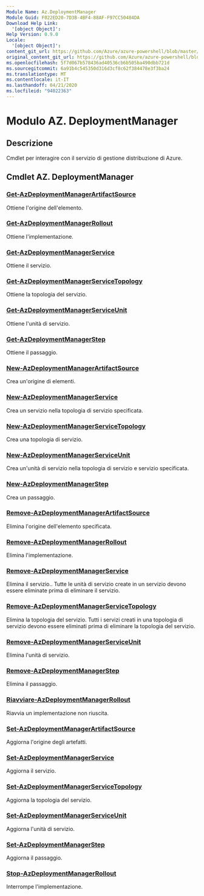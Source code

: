 ```yaml
---
Module Name: Az.DeploymentManager
Module Guid: F022ED20-7D3B-4BF4-88AF-F97CC50484DA
Download Help Link:
  '[object Object]': 
Help Version: 0.9.0
Locale:
  '[object Object]': 
content_git_url: https://github.com/Azure/azure-powershell/blob/master/src/DeploymentManager/DeploymentManager/help/Az.DeploymentManager.md
original_content_git_url: https://github.com/Azure/azure-powershell/blob/master/src/DeploymentManager/DeploymentManager/help/Az.DeploymentManager.md
ms.openlocfilehash: 5f7d067b578436ad40536cb6b505ba490dbb721d
ms.sourcegitcommit: 6a91b4c545350d316d3cf8c62f384478e3f3ba24
ms.translationtype: MT
ms.contentlocale: it-IT
ms.lasthandoff: 04/21/2020
ms.locfileid: "94022363"
---
```

# Modulo AZ. DeploymentManager
## Descrizione
Cmdlet per interagire con il servizio di gestione distribuzione di Azure.

## Cmdlet AZ. DeploymentManager
### [Get-AzDeploymentManagerArtifactSource](Get-AzDeploymentManagerArtifactSource.md)
Ottiene l'origine dell'elemento.

### [Get-AzDeploymentManagerRollout](Get-AzDeploymentManagerRollout.md)
Ottiene l'implementazione.

### [Get-AzDeploymentManagerService](Get-AzDeploymentManagerService.md)
Ottiene il servizio.

### [Get-AzDeploymentManagerServiceTopology](Get-AzDeploymentManagerServiceTopology.md)
Ottiene la topologia del servizio.

### [Get-AzDeploymentManagerServiceUnit](Get-AzDeploymentManagerServiceUnit.md)
Ottiene l'unità di servizio.

### [Get-AzDeploymentManagerStep](Get-AzDeploymentManagerStep.md)
Ottiene il passaggio.

### [New-AzDeploymentManagerArtifactSource](New-AzDeploymentManagerArtifactSource.md)
Crea un'origine di elementi.

### [New-AzDeploymentManagerService](New-AzDeploymentManagerService.md)
Crea un servizio nella topologia di servizio specificata.

### [New-AzDeploymentManagerServiceTopology](New-AzDeploymentManagerServiceTopology.md)
Crea una topologia di servizio.

### [New-AzDeploymentManagerServiceUnit](New-AzDeploymentManagerServiceUnit.md)
Crea un'unità di servizio nella topologia di servizio e servizio specificata.

### [New-AzDeploymentManagerStep](New-AzDeploymentManagerStep.md)
Crea un passaggio.

### [Remove-AzDeploymentManagerArtifactSource](Remove-AzDeploymentManagerArtifactSource.md)
Elimina l'origine dell'elemento specificata.

### [Remove-AzDeploymentManagerRollout](Remove-AzDeploymentManagerRollout.md)
Elimina l'implementazione.

### [Remove-AzDeploymentManagerService](Remove-AzDeploymentManagerService.md)
Elimina il servizio.. Tutte le unità di servizio create in un servizio devono essere eliminate prima di eliminare il servizio.

### [Remove-AzDeploymentManagerServiceTopology](Remove-AzDeploymentManagerServiceTopology.md)
Elimina la topologia del servizio. Tutti i servizi creati in una topologia di servizio devono essere eliminati prima di eliminare la topologia del servizio.

### [Remove-AzDeploymentManagerServiceUnit](Remove-AzDeploymentManagerServiceUnit.md)
Elimina l'unità di servizio.

### [Remove-AzDeploymentManagerStep](Remove-AzDeploymentManagerStep.md)
Elimina il passaggio.

### [Riavviare-AzDeploymentManagerRollout](Restart-AzDeploymentManagerRollout.md)
Riavvia un implementazione non riuscita.

### [Set-AzDeploymentManagerArtifactSource](Set-AzDeploymentManagerArtifactSource.md)
Aggiorna l'origine degli artefatti.

### [Set-AzDeploymentManagerService](Set-AzDeploymentManagerService.md)
Aggiorna il servizio.

### [Set-AzDeploymentManagerServiceTopology](Set-AzDeploymentManagerServiceTopology.md)
Aggiorna la topologia del servizio.

### [Set-AzDeploymentManagerServiceUnit](Set-AzDeploymentManagerServiceUnit.md)
Aggiorna l'unità di servizio.

### [Set-AzDeploymentManagerStep](Set-AzDeploymentManagerStep.md)
Aggiorna il passaggio.

### [Stop-AzDeploymentManagerRollout](Stop-AzDeploymentManagerRollout.md)
Interrompe l'implementazione.

